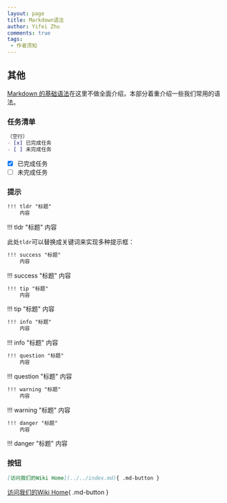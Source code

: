 ```yaml
---
layout: page
title: Markdown语法
author: Yifei Zhu
comments: true
tags:
 - 作者须知
---
```


## 其他
[ Markdown 的基础语法](https://markdown.com.cn/intro.html)在这里不做全面介绍，本部分着重介绍一些我们常用的语法。

### 任务清单
```Markdown
（空行）
- [x] 已完成任务
- [ ] 未完成任务
```

- [x] 已完成任务
- [ ] 未完成任务

### 提示
```Markdown
!!! tldr "标题"
    内容
```
!!! tldr "标题"
    内容

此处`tldr`可以替换成关键词来实现多种提示框：

```Markdown
!!! success "标题"
    内容
```
!!! success "标题"
    内容

```Markdown
!!! tip "标题"
    内容
```
!!! tip "标题"
    内容

```Markdown
!!! info "标题"
    内容
```
!!! info "标题"
    内容

```Markdown
!!! question "标题"
    内容
```
!!! question "标题"
    内容

```Markdown
!!! warning "标题"
    内容
```
!!! warning "标题"
    内容

```Markdown
!!! danger "标题"
    内容
```
!!! danger "标题"
    内容

### 按钮
```Markdown
[访问我们的Wiki Home](../../index.md){ .md-button }
```
[访问我们的Wiki Home](../../index.md){ .md-button }

